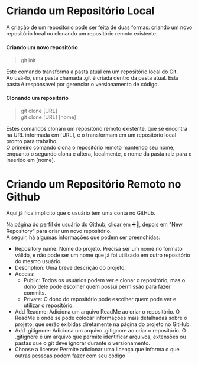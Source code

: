 # Criando um Repositório Local

A criação de um repositório pode ser feita de duas formas: criando um novo repositório local ou clonando um repositório remoto existente.

#### Criando um novo repositório 

> git init

Este comando transforma a pasta atual em um repositório local do Git.  
Ao usá-lo, uma pasta chamada .git é criada dentro da pasta atual. Esta pasta é responsável por gerenciar o versionamento de código.

#### Clonando um repositório

> git clone [URL]  
> git clone [URL] [nome]

Estes comandos clonam um repositório remoto existente, que se encontra na URL informada em [URL], e o transformam em um repositório local pronto para trabalho.  
O primeiro comando clona o repositório remoto mantendo seu nome, enquanto o segundo clona e altera, localmente, o nome da pasta raiz para o inserido em [nome].

# Criando um Repositório Remoto no Github

Aqui já fica implícito que o usuário tem uma conta no GitHub.

Na página do perfil de usuário do Github, clicar em ➕🔽, depois em "New Repository" para criar um novo repositório.  
A seguir, há algumas informações que podem ser preenchidas:

- Repository name: Nome do projeto. Precisa ser um nome no formato válido, e não pode ser um nome que já foi utilizado em outro repositório do mesmo usuário.
- Description: Uma breve descrição do projeto.
- Access: 
  - Public: Todos os usuários podem ver e clonar o repositório, mas o dono dele pode escolher quem possui permissão para fazer commits.
  - Private: O dono do repositório pode escolher quem pode ver e utilizar o repositório.
- Add Readme: Adiciona um arquivo ReadMe ao criar o repositório. O ReadMe é onde se pode colocar informações mais detalhadas sobre o projeto, que serão exibidas diretamente na página do projeto no GitHub.
- Add .gitignore: Adiciona um arquivo .gitignore ao criar o repositório. O .gitignore é um arquivo que permite identificar arquivos, extensões ou pastas que o git deve ignorar durante o versionamento.
- Choose a license: Permite adicionar uma licença que informa o que outras pessoas podem fazer com seu código